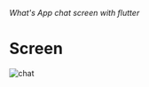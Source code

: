 *What's App chat screen with flutter*
# Screen
![chat](https://github.com/eslamzoghla/What-sApp-ChatScreen/assets/95759229/18f76034-0266-461a-8c82-88528acde12c)
